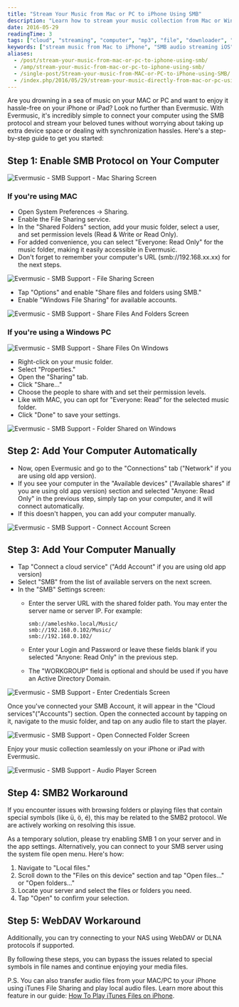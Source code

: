 ```yaml
---
title: "Stream Your Music from Mac or PC to iPhone Using SMB"
description: "Learn how to stream your music collection from Mac or Windows PC to your iPhone or iPad using Evermusic and the SMB protocol. A simple step-by-step guide to connect and enjoy audio without syncing."
date: 2016-05-29
readingTime: 3
tags: ["cloud", "streaming", "computer", "mp3", "file", "downloader", "manager", "pc", "mac", "sharing", "windows", "smb"]
keywords: ["stream music from Mac to iPhone", "SMB audio streaming iOS", "Evermusic SMB setup", "connect PC music iPhone", "Mac music share iOS", "SMB Windows file streaming", "Evermusic PC folder access"]
aliases:
  - /post/stream-your-music-from-mac-or-pc-to-iphone-using-smb/
  - /amp/stream-your-music-from-mac-or-pc-to-iphone-using-smb/
  - /single-post/Stream-your-music-from-MAC-or-PC-to-iPhone-using-SMB/
  - /index.php/2016/05/29/stream-your-music-directly-from-mac-or-pc-using-smb/
---
```


Are you drowning in a sea of music on your MAC or PC and want to enjoy it hassle-free on your iPhone or iPad? Look no further than Evermusic. With Evermusic, it's incredibly simple to connect your computer using the SMB protocol and stream your beloved tunes without worrying about taking up extra device space or dealing with synchronization hassles. Here's a step-by-step guide to get you started:

## Step 1: Enable SMB Protocol on Your Computer

![Evermusic - SMB Support - Mac Sharing Screen](21260c_4c8f67e6cad0498080909244213f84af~mv2.png)

### If you're using MAC

- Open System Preferences -> Sharing.
- Enable the File Sharing service.
- In the "Shared Folders" section, add your music folder, select a user, and set permission levels (Read & Write or Read Only).
- For added convenience, you can select "Everyone: Read Only" for the music folder, making it easily accessible in Evermusic.
- Don't forget to remember your computer's URL (smb://192.168.xx.xx) for the next steps.

![Evermusic - SMB Support - File Sharing Screen](21260c_32c05fd0930a4ec28256afe40c0ba8a5~mv2.png)

- Tap "Options" and enable "Share files and folders using SMB."
- Enable "Windows File Sharing" for available accounts.

![Evermusic - SMB Support - Share Files And Folders Screen](21260c_26acaa067aae40788465c1698b0458dc~mv2.png)

### If you're using a Windows PC

![Evermusic - SMB Support - Share Files On Windows](21260c_c503c5d0d1f44daeb14d5a4cadfe9ac2~mv2.png)

- Right-click on your music folder.
- Select "Properties."
- Open the "Sharing" tab.
- Click "Share…"
- Choose the people to share with and set their permission levels.
- Like with MAC, you can opt for "Everyone: Read" for the selected music folder.
- Click "Done" to save your settings.

![Evermusic - SMB Support - Folder Shared on Windows](21260c_350e2dca694b41bcade8f455acc4e481~mv2.png)

## Step 2: Add Your Computer Automatically

- Now, open Evermusic and go to the "Connections" tab ("Network" if you are using old app version).
- If you see your computer in the "Available devices" ("Available shares" if you are using old app version) section and selected "Anyone: Read Only" in the previous step, simply tap on your computer, and it will connect automatically.
- If this doesn't happen, you can add your computer manually.

![Evermusic - SMB Support - Connect Account Screen](21260c_b1a1b89d7756458c952957fc2dd05582~mv2.jpg)

## Step 3: Add Your Computer Manually

- Tap "Connect a cloud service" ("Add Account" if you are using old app version)
- Select "SMB" from the list of available servers on the next screen.
- In the "SMB" Settings screen:
  - Enter the server URL with the shared folder path. You may enter the server name or server IP. For example:
  
    ```
    smb://ameleshko.local/Music/
    smb://192.168.0.102/Music/
    smb://192.168.0.102/
    ```
  
  - Enter your Login and Password or leave these fields blank if you selected "Anyone: Read Only" in the previous step.
  - The "WORKGROUP" field is optional and should be used if you have an Active Directory Domain.

![Evermusic - SMB Support - Enter Credentials Screen](21260c_9e043c2fa28d4932a7e7fb7e01df6923~mv2.jpg)

Once you've connected your SMB Account, it will appear in the "Cloud services"("Accounts") section. Open the connected account by tapping on it, navigate to the music folder, and tap on any audio file to start the player.

![Evermusic - SMB Support - Open Connected Folder Screen](21260c_d517e0d9a8ae4d5d973f0b42e396dc71~mv2.jpg)

Enjoy your music collection seamlessly on your iPhone or iPad with Evermusic.

![Evermusic - SMB Support - Audio Player Screen](21260c_fa2058e0ed9d48e0921b7229e5747f02~mv2.jpg)

## Step 4: SMB2 Workaround

If you encounter issues with browsing folders or playing files that contain special symbols (like ü, ö, é), this may be related to the SMB2 protocol. We are actively working on resolving this issue.

As a temporary solution, please try enabling SMB 1 on your server and in the app settings. Alternatively, you can connect to your SMB server using the system file open menu. Here's how:

1. Navigate to "Local files."
2. Scroll down to the "Files on this device" section and tap "Open files..." or "Open folders..."
3. Locate your server and select the files or folders you need.
4. Tap "Open" to confirm your selection.

## Step 5: WebDAV Workaround

Additionally, you can try connecting to your NAS using WebDAV or DLNA protocols if supported.

By following these steps, you can bypass the issues related to special symbols in file names and continue enjoying your media files.

P.S. You can also transfer audio files from your MAC/PC to your iPhone using iTunes File Sharing and play local audio files. Learn more about this feature in our guide: [How To Play iTunes Files on iPhone](/docs/howto/how-to-play-local-itunes-files-on-my-iphone).